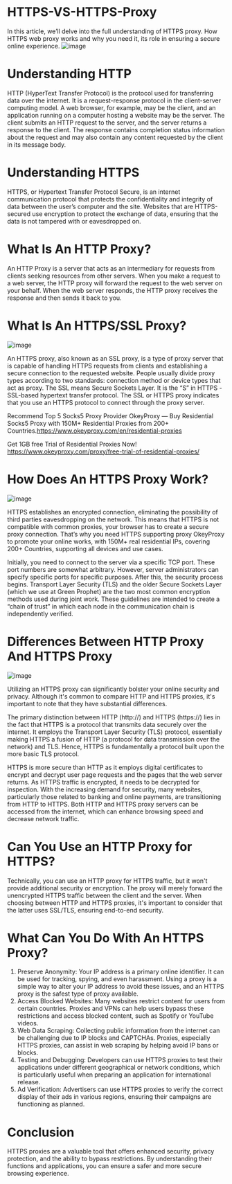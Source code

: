# HTTPS-VS-HTTPS-Proxy
In this article, we’ll delve into the full understanding of HTTPS proxy. How HTTPS web proxy works and why you need it, its role in ensuring a secure online experience.
![image](https://github.com/OkeyProxyCom/HTTPS-VS-HTTPS-Proxy/assets/150340973/d4052613-e16a-4047-ab1b-75d34066113c)

# Understanding HTTP
HTTP (HyperText Transfer Protocol) is the protocol used for transferring data over the internet. It is a request-response protocol in the client-server computing model. A web browser, for example, may be the client, and an application running on a computer hosting a website may be the server. The client submits an HTTP request to the server, and the server returns a response to the client. The response contains completion status information about the request and may also contain any content requested by the client in its message body.

# Understanding HTTPS
HTTPS, or Hypertext Transfer Protocol Secure, is an internet communication protocol that protects the confidentiality and integrity of data between the user’s computer and the site. Websites that are HTTPS-secured use encryption to protect the exchange of data, ensuring that the data is not tampered with or eavesdropped on.

# What Is An HTTP Proxy?
An HTTP Proxy is a server that acts as an intermediary for requests from clients seeking resources from other servers. When you make a request to a web server, the HTTP proxy will forward the request to the web server on your behalf. When the web server responds, the HTTP proxy receives the response and then sends it back to you.

# What Is An HTTPS/SSL Proxy?
![image](https://github.com/OkeyProxyCom/HTTPS-VS-HTTPS-Proxy/assets/150340973/ffc99143-3638-4f35-88f6-2b06802cfea5)

An HTTPS proxy, also known as an SSL proxy, is a type of proxy server that is capable of handling HTTPS requests from clients and establishing a secure connection to the requested website. People usually divide proxy types according to two standards: connection method or device types that act as proxy. The SSL means Secure Sockets Layer. It is the “S” in HTTPS -SSL-based hypertext transfer protocol. The SSL or HTTPS proxy indicates that you use an HTTPS protocol to connect through the proxy server.

Recommend Top 5 Socks5 Proxy Provider OkeyProxy — Buy Residential Socks5 Proxy with 150M+ Residential Proxies from 200+ Countries.https://www.okeyproxy.com/en/residential-proxies 

Get 1GB free Trial of Residential Proxies Now! https://www.okeyproxy.com/proxy/free-trial-of-residential-proxies/


# How Does An HTTPS Proxy Work?
![image](https://github.com/OkeyProxyCom/HTTPS-VS-HTTPS-Proxy/assets/150340973/57cc36a6-34d4-4690-8be5-8d5479fc8f98)

HTTPS establishes an encrypted connection, eliminating the possibility of third parties eavesdropping on the network. This means that HTTPS is not compatible with common proxies, your browser has to create a secure proxy connection. That’s why you need HTTPS supporting proxy OkeyProxy to promote your online works, with 150M+ real residential IPs, covering 200+ Countries, supporting all devices and use cases.

Initially, you need to connect to the server via a specific TCP port. These port numbers are somewhat arbitrary. However, server administrators can specify specific ports for specific purposes.
After this, the security process begins. Transport Layer Security (TLS) and the older Secure Sockets Layer (which we use at Green Prophet) are the two most common encryption methods used during joint work. These guidelines are intended to create a “chain of trust” in which each node in the communication chain is independently verified.

# Differences Between HTTP Proxy And HTTPS Proxy
![image](https://github.com/OkeyProxyCom/HTTPS-VS-HTTPS-Proxy/assets/150340973/73bb53bd-25df-4a0a-b20f-ab41d2873609)

Utilizing an HTTPS proxy can significantly bolster your online security and privacy. Although it's common to compare HTTP and HTTPS proxies, it's important to note that they have substantial differences.

The primary distinction between HTTP (http://) and HTTPS (https://) lies in the fact that HTTPS is a protocol that transmits data securely over the internet. It employs the Transport Layer Security (TLS) protocol, essentially making HTTPS a fusion of HTTP (a protocol for data transmission over the network) and TLS. Hence, HTTPS is fundamentally a protocol built upon the more basic TLS protocol.

HTTPS is more secure than HTTP as it employs digital certificates to encrypt and decrypt user page requests and the pages that the web server returns. As HTTPS traffic is encrypted, it needs to be decrypted for inspection. With the increasing demand for security, many websites, particularly those related to banking and online payments, are transitioning from HTTP to HTTPS. Both HTTP and HTTPS proxy servers can be accessed from the internet, which can enhance browsing speed and decrease network traffic.

# Can You Use an HTTP Proxy for HTTPS?
Technically, you can use an HTTP proxy for HTTPS traffic, but it won't provide additional security or encryption. The proxy will merely forward the unencrypted HTTPS traffic between the client and the server. When choosing between HTTP and HTTPS proxies, it's important to consider that the latter uses SSL/TLS, ensuring end-to-end security.

# What Can You Do With An HTTPS Proxy?

1. Preserve Anonymity: Your IP address is a primary online identifier. It can be used for tracking, spying, and even harassment. Using a proxy is a simple way to alter your IP address to avoid these issues, and an HTTPS proxy is the safest type of proxy available.
2. Access Blocked Websites: Many websites restrict content for users from certain countries. Proxies and VPNs can help users bypass these restrictions and access blocked content, such as Spotify or YouTube videos.
3. Web Data Scraping: Collecting public information from the internet can be challenging due to IP blocks and CAPTCHAs. Proxies, especially HTTPS proxies, can assist in web scraping by helping avoid IP bans or blocks.
4. Testing and Debugging: Developers can use HTTPS proxies to test their applications under different geographical or network conditions, which is particularly useful when preparing an application for international release.
5. Ad Verification: Advertisers can use HTTPS proxies to verify the correct display of their ads in various regions, ensuring their campaigns are functioning as planned.

# Conclusion
HTTPS proxies are a valuable tool that offers enhanced security, privacy protection, and the ability to bypass restrictions. By understanding their functions and applications, you can ensure a safer and more secure browsing experience.
